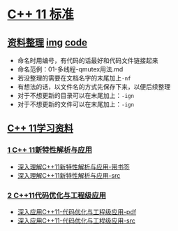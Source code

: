 # [C++ 11 标准](./)   

## [资料整理](./02-C++11-study)     [img](./02-C++11-study/img)     [code](./03-code)   

- 命名时用编号，有代码的话最好和代码文件链接起来     
- 命名范例：01-多线程-qmutex用法.md  
- 若没整理的需要在文档名字的末尾加上`-nf`  
- 有想法的话，以文件名的方式先保存下来，以便后续整理   
- 对于不想更新的目录可以在末尾加上：`-ign`   
- 对于不想更新的文件可以在末尾加上：`-ign`    

## [C++ 11学习资料](./01-C++11-book)   
### [1 C++ 11新特性解析与应用](./01-C++11-book/01-C++11-analysis)    
- [深入理解C++11新特性解析与应用-带书签](./01-C++11-book/01-C++11-analysis/02-深入理解C++11新特性解析与应用-带书签.pdf)    
- [深入理解C++11新特性解析与应用-src](./01-C++11-book/01-C++11-analysis/src)     

### [2 C++11代码优化与工程级应用](./01-C++11-book/02-C++11-application)   
- [深入应用C++11-代码优化与工程级应用-pdf](./01-C++11-book/02-C++11-application/01-深入应用C++11-代码优化与工程级应用.pdf)   
- [深入应用C++11-代码优化与工程级应用-src](./01-C++11-book/02-C++11-application/src)     


